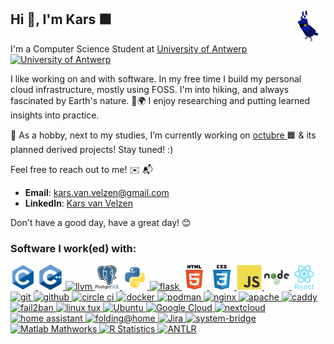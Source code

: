 ## Hi 👋, I'm Kars 🟩 <img align="right" width="50" height="50" src="https://github.com/JeCheeseSmith/JeCheeseSmith/blob/55f206497b68af4d7cb55df8571f9736e015f614/kwiek-slower.gif" alt="Blue Minecraft parrot named Kwiek - dancing"> 
<p>
   I'm a Computer Science Student at
<a href="https://www.uantwerpen.be/" target="_blank"> University of Antwerp
<img src="https://www.uantwerpen.be/favicon.ico" 
alt="University of Antwerp" 
width="16" height="16"/> </a> 
</p>
<p>I like working on and with software. In my free time I build my personal cloud infrastructure, mostly using FOSS. 
   I'm into hiking, and always fascinated by Earth's nature. 🌱🌍 I enjoy researching and putting learned insights into practice.
 </p>

🔭 As a hobby, next to my studies, I’m currently working on <a href="https://www.octubre.be/" target="_blank"> octubre </a> 🟧 & its planned derived projects! Stay tuned! :)

Feel free to reach out to me! ✉️ 📬
- **Email**: [kars.van.velzen@gmail.com](mailto:kars.van.velzen@gmail.com)
- **LinkedIn**: <a href="https://www.linkedin.com/in/kars-van-velzen" target="_blank"> Kars van Velzen</a>

Don't have a good day, have a great day! 😊

### Software I work(ed) with:

<p>
<a href="https://www.cprogramming.com/" target="_blank" rel="noreferrer"> <img src="https://raw.githubusercontent.com/devicons/devicon/master/icons/c/c-original.svg" alt="c" width="40" height="40"/> </a> 
<a href="https://www.w3schools.com/cpp/" target="_blank" rel="noreferrer"> <img src="https://raw.githubusercontent.com/devicons/devicon/master/icons/cplusplus/cplusplus-original.svg" alt="cplusplus" width="40" height="40"/> </a>
<a href="https://llvm.org/" target="_blank" rel="noreferrer"> <img src="https://llvm.org/favicon.ico" alt="llvm" width="40" height="40"/> </a>
<a href="https://www.postgresql.org" target="_blank" rel="noreferrer"> <img src="https://raw.githubusercontent.com/devicons/devicon/master/icons/postgresql/postgresql-original-wordmark.svg" alt="postgresql" width="40" height="40"/> </a>
<a href="https://www.python.org" target="_blank" rel="noreferrer"> <img src="https://raw.githubusercontent.com/devicons/devicon/master/icons/python/python-original.svg" alt="python" width="40" height="40"/> </a>
<a href="https://flask.palletsprojects.com/" target="_blank" rel="noreferrer"> <img src="https://flask.palletsprojects.com/en/stable/_static/shortcut-icon.png" alt="flask" width="40" height="40"/> </a>
<a href="https://www.w3.org/html/" target="_blank" rel="noreferrer"> <img src="https://raw.githubusercontent.com/devicons/devicon/master/icons/html5/html5-original-wordmark.svg" alt="html5" width="40" height="40"/> </a>
<a href="https://www.w3schools.com/css/" target="_blank" rel="noreferrer"> <img src="https://raw.githubusercontent.com/devicons/devicon/master/icons/css3/css3-original-wordmark.svg" alt="css3" width="40" height="40"/> </a>
<a href="https://developer.mozilla.org/en-US/docs/Web/JavaScript" target="_blank" rel="noreferrer"> <img src="https://raw.githubusercontent.com/devicons/devicon/master/icons/javascript/javascript-original.svg" alt="javascript" width="40" height="40"/> </a>
<a href="https://nodejs.org" target="_blank" rel="noreferrer"> <img src="https://raw.githubusercontent.com/devicons/devicon/master/icons/nodejs/nodejs-original-wordmark.svg" alt="nodejs" width="40" height="40"/> </a>
<a href="https://reactjs.org/" target="_blank" rel="noreferrer"> <img src="https://raw.githubusercontent.com/devicons/devicon/master/icons/react/react-original-wordmark.svg" alt="react" width="40" height="40"/> </a>
<a href="https://git-scm.com/" target="_blank" rel="noreferrer"> <img src="https://www.vectorlogo.zone/logos/git-scm/git-scm-icon.svg" alt="git" width="40" height="40"/> </a>
<a href="https://github.com" target="_blank" rel="noreferrer"> <img src="https://github.com/favicon.ico" alt="github" width="40" height="40"/> </a>
<a href="https://circleci.com/" target="_blank" rel="noreferrer"> <img src="https://circleci.com/favicon.ico" alt="circle ci" width="40" height="40"/> </a>
<a href="https://www.docker.com/" target="_blank" rel="noreferrer"> <img src="https://www.docker.com/wp-content/uploads/2024/02/cropped-docker-logo-favicon-32x32.png" alt="docker" width="40" height="40"/> </a>
<a href="https://www.podman.io/" target="_blank" rel="noreferrer"> <img src="https://podman.io/favicon.ico" alt="podman" width="40" height="40"/> </a>
<a href="https://nginx.org/" target="_blank" rel="noreferrer"> <img src="https://nginx.org/favicon.ico" alt="nginx" width="40" height="40"/> </a>
<a href="https://www.apache.org" target="_blank" rel="noreferrer"> <img src="https://www.apache.org/favicon.ico" alt="apache" width="40" height="40"/> </a>
<a href="https://caddyserver.com/" target="_blank" rel="noreferrer"> <img src="https://caddyserver.com/resources/images/favicon.png?v=9232ceb" alt="caddy" width="40" height="40"/> </a>
<a href="https://github.com/fail2ban/fail2ban" target="_blank" rel="noreferrer"> <img src="https://avatars.githubusercontent.com/u/1087378?s=48&v=4" alt="fail2ban" width="40" height="40"/> </a>
<a href="https://www.kernel.org/" target="_blank" rel="noreferrer"> <img src="https://www.kernel.org/theme/images/logos/favicon.png" alt="linux tux" width="40" height="40"/> </a>
<a href="https://www.ubuntu.com/" target="_blank" rel="noreferrer"> <img src="https://assets.ubuntu.com/v1/be7e4cc6-COF-favicon-32x32.png" alt="Ubuntu" width="40" height="40"/> </a>
<a href="https://cloud.google.com" target="_blank" rel="noreferrer"> <img src="https://cloud.google.com/favicon.ico" alt="Google Cloud" width="40" height="40"/> </a>
<a href="https://www.nextcloud.com/" target="_blank" rel="noreferrer"> <img src="https://nextcloud.com/c/uploads/2022/03/favicon.png" alt="nextcloud" width="40" height="40"/> </a>
<a href="https://www.home-assistant.io/" target="_blank" rel="noreferrer"> <img src="https://www.home-assistant.io/images/favicon-192x192.png" alt="home assistant" width="40" height="40"/> </a>
<a href="https://foldingathome.org" target="_blank" rel="noreferrer"> <img src="https://foldingathome.org/favicon.ico" alt="folding@home" width="40" height="40"/> </a>
<a href="https://jira.atlassian.com/" target="_blank" rel="noreferrer"> <img src="https://jira.atlassian.com/favicon.ico" alt="Jira" width="40" height="40"/> </a>
<a href="https://system-bridge.timmo.dev" target="_blank" rel="noreferrer"> <img src="https://system-bridge.timmo.dev/favicon.ico" alt="system-bridge" width="40" height="40"/> </a>
<a href="https://mathworks.com/" target="_blank" rel="noreferrer"> <img src="https://nl.mathworks.com/etc.clientlibs/mathworks/clientlibs/customer-ui/templates/common/resources/images/favicon.20250219212258303.ico" alt="Matlab Mathworks" width="40" height="40"/> </a>
<a href="https://www.r-project.org/" target="_blank" rel="noreferrer"> <img src="https://www.r-project.org/Rlogo.png" alt="R Statistics" width="40" height="40"/> </a> 
<a href="https://www.antlr.org/" target="_blank" rel="noreferrer"> <img src="https://www.antlr.org//favicon.ico" alt="ANTLR" width="40" height="40"/> </a> 


